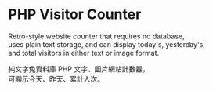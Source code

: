 # PHP Visitor Counter

Retro-style website counter that requires no database,  
uses plain text storage, and can display today's, yesterday's,  
and total visitors in either text or image format.

純文字免資料庫 PHP 文字、圖片網站計數器，  
可顯示今天、昨天、累計人次。
